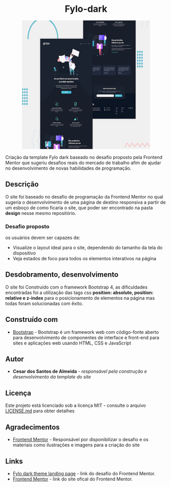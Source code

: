 <h1 align="center"> Fylo-dark </h1>

<p align="center">
    <img src="design/desktop-preview.jpg" alt="imagem-site" width="400" height="400" >
 </p>


Criação da template Fylo dark baseado no desafio proposto pela Frontend Mentor que sugeriu desafios reais do mercado de trabalho afim de ajudar no desenvolvimento de novas habilidades de programação.

## Descrição

  O site foi baseado no desafio de programação da Frontend Mentor no qual sugeria o desenvolvimento de uma página de destino responsiva a partir de um esboço de como ficaria o site, que poder ser encontrado na pasta __design__  nesse mesmo repositório. 

### Desafio proposto

os usuários devem ser capazes de:

* Visualize o layout ideal para o site, dependendo do tamanho da tela do dispositivo
* Veja estados de foco para todos os elementos interativos na página

## Desdobramento, desenvolvimento

O site foi Construido com o framework Bootstrap 4,  as dificuldades encontradas foi a utilização das tags css __position: absolute, position: relative e z-index__ para o posicionamento  de elementos na página mas todas foram solucionadas com êxito.

## Construído com

* [Bootstrap](https://getbootstrap.com/docs/4.5/getting-started/introduction/) - Bootstrap é um framework web com código-fonte aberto para desenvolvimento de componentes de interface e front-end para sites e aplicações web usando HTML, CSS e JavaScript


## Autor

* **Cesar dos Santos de Almeida** - *responsável pela construção e desenvolvimento da template do site*

## Licença
Este projeto está licenciado sob a licença MIT - consulte o arquivo  [LICENSE.md](LICENSE.md) para obter detalhes

## Agradecimentos

* [Frontend Mentor](https://www.frontendmentor.io/) - Responsável por disponibilizar o desafio e os materiais como ilustrações e imagens para a criação do site

## Links
* [Fylo dark theme landing page](https://www.frontendmentor.io/challenges/fylo-dark-theme-landing-page-5ca5f2d21e82137ec91a50fd) - link do desafio do Frontend Mentor.
* [Frontend Mentor](https://www.frontendmentor.io/) - link do site ofical do Frontend Mentor.



